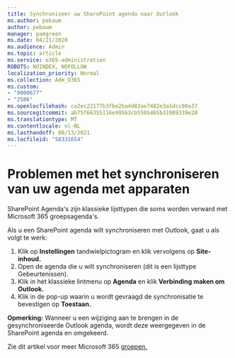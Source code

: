 ```yaml
---
title: Synchroniseer uw SharePoint agenda naar Outlook
ms.author: pebaum
author: pebaum
manager: pamgreen
ms.date: 04/21/2020
ms.audience: Admin
ms.topic: article
ms.service: o365-administration
ROBOTS: NOINDEX, NOFOLLOW
localization_priority: Normal
ms.collection: Adm_O365
ms.custom:
- "9000677"
- "2586"
ms.openlocfilehash: ca2ec22177b3fbe2ba4d82ae7482e3a1dcc00a37
ms.sourcegitcommit: ab75f66355116e995b3cb5505465b31989339e28
ms.translationtype: MT
ms.contentlocale: nl-NL
ms.lasthandoff: 08/13/2021
ms.locfileid: "58331654"
---
```

# <a name="issues-synchronizing-your-calendar-to-devices"></a>Problemen met het synchroniseren van uw agenda met apparaten

SharePoint Agenda's zijn klassieke lijsttypen die soms worden verward met Microsoft 365 groepsagenda's.

Als u een SharePoint agenda wilt synchroniseren met Outlook, gaat u als volgt te werk:

1. Klik op **Instellingen** tandwielpictogram en klik vervolgens op **Site-inhoud.**
2. Open de agenda die u wilt synchroniseren (dit is een lijsttype Gebeurtenissen).
3. Klik in het klassieke lintmenu op **Agenda** en klik **Verbinding maken om Outlook.**
4. Klik in de pop-up waarin u wordt gevraagd de synchronisatie te bevestigen op **Toestaan.**

**Opmerking:** Wanneer u een wijziging aan te brengen in de gesynchroniseerde Outlook agenda, wordt deze weergegeven in de SharePoint agenda en omgekeerd.

Zie dit artikel voor meer Microsoft 365 [groepen.](https://support.office.com/article/Learn-about-Office-365-groups-b565caa1-5c40-40ef-9915-60fdb2d97fa2)
